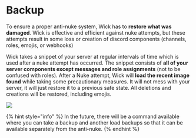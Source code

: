 # Backup



To ensure a proper anti-nuke system, Wick has to **restore what was damaged**. Wick is effective and efficient against nuke attempts, but these attempts result in some loss or creation of discord components (channels, roles, emojis, or webhooks)

Wick takes a snippet of your server at regular intervals of time which is used after a nuke attempt has occurred. The snippet consists of **all of your server components except messages and role assignments** (not to be confused with roles). After a Nuke attempt, Wick will **load the recent image found** while taking some precautionary measures. It will not mess with your server, it will just restore it to a previous safe state. All deletions and creations will be restored, including emojis.

![](broken-reference)

{% hint style="info" %}
In the future, there will be a command available where you can take a backup and another load backups so that it can be available separately from the anti-nuke.
{% endhint %}
